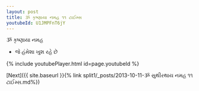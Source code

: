 ```yaml
---
layout: post
title: ૐ કૃષ્ણાયા નમહ ૧૧ ટાઈમ્સ
youtubeId: U1JMPFnT6jY
---
```

 
 
 ૐ કૃષ્ણાયા નમહ  
 
 -  જે હંમેશા ખુશ રહે છે 
 
  
 
  
 
 
 
 
 
 


{% include youtubePlayer.html id=page.youtubeId %}
 
[Next]({{ site.baseurl }}{% link  split1/_posts/2013-10-11-ૐ સુથીરથાય નમહ ૧૧ ટાઈમ્સ.md%})
 
